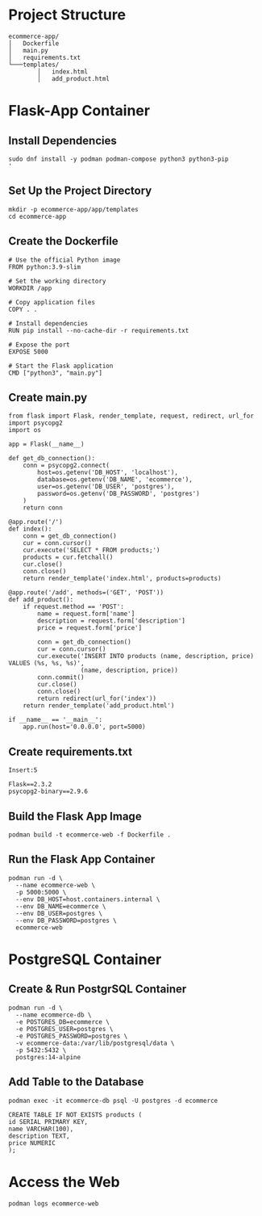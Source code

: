 # Project Structure
    ecommerce-app/
    │   Dockerfile
    │   main.py
    │   requirements.txt
    └───templates/
            │   index.html
            │   add_product.html

# Flask-App Container
## Install Dependencies
    sudo dnf install -y podman podman-compose python3 python3-pip
    '
## Set Up the Project Directory
    mkdir -p ecommerce-app/app/templates
    cd ecommerce-app

## Create the Dockerfile
    # Use the official Python image
    FROM python:3.9-slim
    
    # Set the working directory
    WORKDIR /app
    
    # Copy application files
    COPY . .
    
    # Install dependencies
    RUN pip install --no-cache-dir -r requirements.txt
    
    # Expose the port
    EXPOSE 5000
    
    # Start the Flask application
    CMD ["python3", "main.py"]

## Create main.py
    from flask import Flask, render_template, request, redirect, url_for
    import psycopg2
    import os
    
    app = Flask(__name__)
    
    def get_db_connection():
        conn = psycopg2.connect(
            host=os.getenv('DB_HOST', 'localhost'),
            database=os.getenv('DB_NAME', 'ecommerce'),
            user=os.getenv('DB_USER', 'postgres'),
            password=os.getenv('DB_PASSWORD', 'postgres')
        )
        return conn
    
    @app.route('/')
    def index():
        conn = get_db_connection()
        cur = conn.cursor()
        cur.execute('SELECT * FROM products;')
        products = cur.fetchall()
        cur.close()
        conn.close()
        return render_template('index.html', products=products)
    
    @app.route('/add', methods=('GET', 'POST'))
    def add_product():
        if request.method == 'POST':
            name = request.form['name']
            description = request.form['description']
            price = request.form['price']
    
            conn = get_db_connection()
            cur = conn.cursor()
            cur.execute('INSERT INTO products (name, description, price) VALUES (%s, %s, %s)',
                        (name, description, price))
            conn.commit()
            cur.close()
            conn.close()
            return redirect(url_for('index'))
        return render_template('add_product.html')

    if __name__ == '__main__':
        app.run(host='0.0.0.0', port=5000)

## Create requirements.txt
    Insert:5
    
    Flask==2.3.2
    psycopg2-binary==2.9.6
## Build the Flask App Image
    podman build -t ecommerce-web -f Dockerfile .

## Run the Flask App Container
    podman run -d \
      --name ecommerce-web \
      -p 5000:5000 \
      --env DB_HOST=host.containers.internal \
      --env DB_NAME=ecommerce \
      --env DB_USER=postgres \
      --env DB_PASSWORD=postgres \
      ecommerce-web

# PostgreSQL Container
## Create & Run PostgrSQL Container
    podman run -d \
      --name ecommerce-db \
      -e POSTGRES_DB=ecommerce \
      -e POSTGRES_USER=postgres \
      -e POSTGRES_PASSWORD=postgres \
      -v ecommerce-data:/var/lib/postgresql/data \
      -p 5432:5432 \
      postgres:14-alpine

## Add Table to the Database
    podman exec -it ecommerce-db psql -U postgres -d ecommerce

    CREATE TABLE IF NOT EXISTS products (
    id SERIAL PRIMARY KEY,
    name VARCHAR(100),
    description TEXT,
    price NUMERIC
    );

# Access the Web
    podman logs ecommerce-web



    
